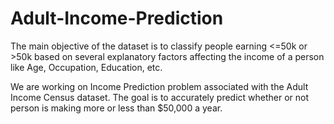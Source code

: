 # Adult-Income-Prediction
The main objective of the dataset is to classify people earning &lt;=50k or >50k based on several explanatory factors affecting the income of a person like Age, Occupation, Education, etc.

We are working on Income Prediction problem associated with the Adult Income Census dataset. 
The goal is to accurately predict whether or not person is making more or less than $50,000 a year.
